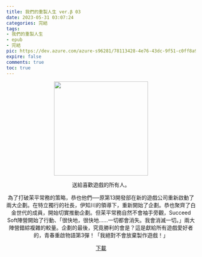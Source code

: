 ```yaml
---
title: 我們的重製人生 ver.β 03
date: 2023-05-31 03:07:24
categories: 完結
tags:
- 我們的重製人生
- epub
- 完結
pic: https://dev.azure.com/azure-s96281/78113428-4e76-43dc-9f51-c0ff8a913055/_apis/git/repositories/a379171b-de46-4c10-9b0d-00da23959885/items?path=/Epub%20Cover/%E6%88%91%E5%80%91%E7%9A%84%E9%87%8D%E8%A3%BD%E4%BA%BA%E7%94%9Fver%CE%B2-3.jpg&versionDescriptor%5BversionOptions%5D=0&versionDescriptor%5BversionType%5D=0&versionDescriptor%5Bversion%5D=main&resolveLfs=true&%24format=octetStream&api-version=5.0
expire: false
comments: true
toc: true
---
```


<div style="text-align:center" class="kratos-post-content">

<img width="250px" src="https://dev.azure.com/azure-s96281/78113428-4e76-43dc-9f51-c0ff8a913055/_apis/git/repositories/a379171b-de46-4c10-9b0d-00da23959885/items?path=/Epub%20Cover/%E6%88%91%E5%80%91%E7%9A%84%E9%87%8D%E8%A3%BD%E4%BA%BA%E7%94%9Fver%CE%B2-3.jpg&versionDescriptor%5BversionOptions%5D=0&versionDescriptor%5BversionType%5D=0&versionDescriptor%5Bversion%5D=main&resolveLfs=true&%24format=octetStream&api-version=5.0">

<p>
送給喜歡遊戲的所有人。

為了打破茉平常務的策略，恭也他們──原第13開發部在新的遊戲公司重新啟動了兩大企劃。在特立獨行的社長，伊知川的領導下，重新開始了企劃。恭也聚齊了白金世代的成員，開始切實推動企劃。但茉平常務自然不會袖手旁觀，Succeed Soft陣營開始了行動、「很快地，很快地……一切都會消失。我會消滅一切。」兩大陣營錯綜複雜的較量。企劃的最後，究竟勝利的會是？這是獻給所有遊戲愛好者的，青春重啟物語第3彈！「我絕對不會放棄製作遊戲！」
</p>

<p>
<a href="https://epubdatabase.azurewebsites.net/EBOOKS/EPUB/完結/我們的重製人生/%E6%88%91%E5%80%91%E7%9A%84%E9%87%8D%E8%A3%BD%E4%BA%BA%E7%94%9F%20ver.%CE%B23.epub?download=1">下載</a>
</p>

</div>
